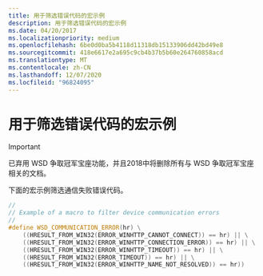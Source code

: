 ```yaml
---
title: 用于筛选错误代码的宏示例
description: 用于筛选错误代码的宏示例
ms.date: 04/20/2017
ms.localizationpriority: medium
ms.openlocfilehash: 6be0d0ba5b4118d11318db15133906dd42bd49e8
ms.sourcegitcommit: 418e6617e2a695c9cb4b37b5b60e264760858acd
ms.translationtype: MT
ms.contentlocale: zh-CN
ms.lasthandoff: 12/07/2020
ms.locfileid: "96824095"
---
```

# <a name="macro-example-to-filter-error-codes"></a>用于筛选错误代码的宏示例

> [!IMPORTANT]  
> 已弃用 WSD 争取冠军宝座功能，并且2018中将删除所有与 WSD 争取冠军宝座相关的文档。

下面的宏示例筛选通信失败错误代码。

```cpp
//
// Example of a macro to filter device communication errors
//
#define WSD_COMMUNICATION_ERROR(hr) \
    ((HRESULT_FROM_WIN32(ERROR_WINHTTP_CANNOT_CONNECT)) == hr) || \
    ((HRESULT_FROM_WIN32(ERROR_WINHTTP_CONNECTION_ERROR)) == hr) || \
    ((HRESULT_FROM_WIN32(ERROR_WINHTTP_TIMEOUT)) == hr) || \
    ((HRESULT_FROM_WIN32(ERROR_TIMEOUT)) == hr) || \
    ((HRESULT_FROM_WIN32(ERROR_WINHTTP_NAME_NOT_RESOLVED)) == hr))
```

 




